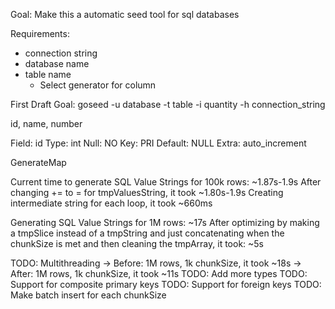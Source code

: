 Goal: Make this a automatic seed tool for sql databases

Requirements:
- connection string
- database name
- table name
    - Select generator for column



First Draft Goal:
goseed -u database -t table -i quantity -h connection_string


id, name, number

Field: id
Type: int
Null: NO
Key: PRI
Default: NULL
Extra: auto_increment

GenerateMap

Current time to generate SQL Value Strings for 100k rows: ~1.87s-1.9s
After changing += to = for tmpValuesString, it took ~1.80s-1.9s
Creating intermediate string for each loop, it took ~660ms

Generating SQL Value Strings for 1M rows: ~17s
After optimizing by making a  tmpSlice instead of a tmpString and just concatenating when the chunkSize is met and then cleaning the tmpArray, it took: ~5s

TODO: Multithreading
    -> Before: 1M rows, 1k chunkSize, it took ~18s
    -> After: 1M rows, 1k chunkSize, it took ~11s
TODO: Add more types
TODO: Support for composite primary keys
TODO: Support for foreign keys
TODO: Make batch insert for each chunkSize